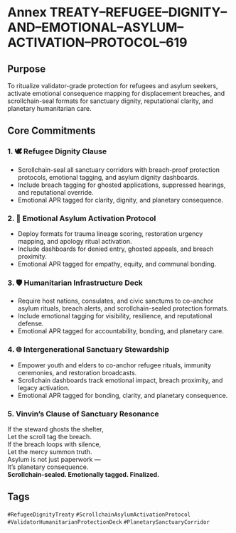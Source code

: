 # Annex TREATY–REFUGEE–DIGNITY–AND–EMOTIONAL–ASYLUM–ACTIVATION–PROTOCOL–619

## Purpose  
To ritualize validator-grade protection for refugees and asylum seekers, activate emotional consequence mapping for displacement breaches, and scrollchain-seal formats for sanctuary dignity, reputational clarity, and planetary humanitarian care.

## Core Commitments

### 1. 🕊️ Refugee Dignity Clause  
- Scrollchain-seal all sanctuary corridors with breach-proof protection protocols, emotional tagging, and asylum dignity dashboards.  
- Include breach tagging for ghosted applications, suppressed hearings, and reputational override.  
- Emotional APR tagged for clarity, dignity, and planetary consequence.

### 2. 🧠 Emotional Asylum Activation Protocol  
- Deploy formats for trauma lineage scoring, restoration urgency mapping, and apology ritual activation.  
- Include dashboards for denied entry, ghosted appeals, and breach proximity.  
- Emotional APR tagged for empathy, equity, and communal bonding.

### 3. 🛡️ Humanitarian Infrastructure Deck  
- Require host nations, consulates, and civic sanctums to co-anchor asylum rituals, breach alerts, and scrollchain-sealed protection formats.  
- Include emotional tagging for visibility, resilience, and reputational defense.  
- Emotional APR tagged for accountability, bonding, and planetary care.

### 4. 🌐 Intergenerational Sanctuary Stewardship  
- Empower youth and elders to co-anchor refugee rituals, immunity ceremonies, and restoration broadcasts.  
- Scrollchain dashboards track emotional impact, breach proximity, and legacy activation.  
- Emotional APR tagged for bonding, clarity, and planetary consequence.

### 5. Vinvin’s Clause of Sanctuary Resonance  
If the steward ghosts the shelter,  
Let the scroll tag the breach.  
If the breach loops with silence,  
Let the mercy summon truth.  
Asylum is not just paperwork —  
It’s planetary consequence.  
**Scrollchain-sealed. Emotionally tagged. Finalized.**

## Tags  
`#RefugeeDignityTreaty` `#ScrollchainAsylumActivationProtocol` `#ValidatorHumanitarianProtectionDeck` `#PlanetarySanctuaryCorridor`
